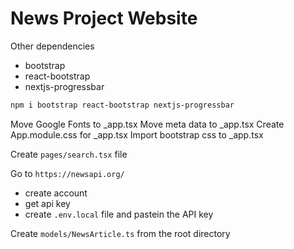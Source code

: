 # News Project Website

Other dependencies

- bootstrap
- react-bootstrap
- nextjs-progressbar

```bash
npm i bootstrap react-bootstrap nextjs-progressbar
```

Move Google Fonts to \_app.tsx
Move meta data to \_app.tsx
Create App.module.css for \_app.tsx
Import bootstrap css to \_app.tsx

Create `pages/search.tsx` file

Go to `https://newsapi.org/`

- create account
- get api key
- create `.env.local` file and pastein the API key

Create `models/NewsArticle.ts` from the root directory

